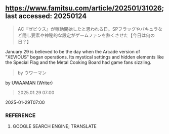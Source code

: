 ## https://www.famitsu.com/article/202501/31026; last accessed: 20250124

> AC『ゼビウス』が稼動開始したと思われる日。SPフラッグやバキュラなど隠し要素や神秘的な設定がゲームファンを熱くさせた【今日は何の日？】

January 29 is believed to be the day when the Arcade version of "XEVIOUS" began operations. Its mystical settings and hidden elements like the Special Flag and the Metal Cooking Board had game fans sizzling.

> by ウワーマン

by UWAAMAN (Writer)

> 2025.01.29 07:00

2025-01-29T07:00

### REFERENCE

1) GOOGLE SEARCH ENGINE; TRANSLATE